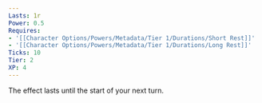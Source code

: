 ```yaml
---
Lasts: 1r
Power: 0.5
Requires:
- '[[Character Options/Powers/Metadata/Tier 1/Durations/Short Rest]]'
- '[[Character Options/Powers/Metadata/Tier 1/Durations/Long Rest]]'
Ticks: 10
Tier: 2
XP: 4
---
```


The effect lasts until the start of your next turn.